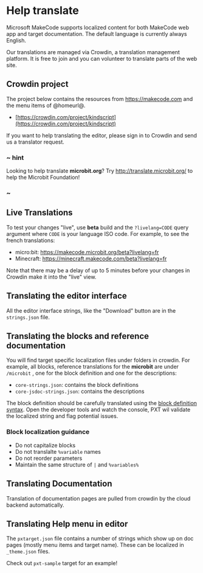 # Help translate

Microsoft MakeCode supports localized content for both MakeCode web app and target documentation.
The default language is currently always English.

Our translations are managed via Crowdin, a translation management platform. It is free to join
and you can volunteer to translate parts of the web site.

## Crowdin project

The project below contains the resources from https://makecode.com and the menu items of @homeurl@.

* [https://crowdin.com/project/kindscript](https://crowdin.com/project/kindscript)

If you want to help translating the editor, please sign in to Crowdin and send us a translator request.

### ~ hint

Looking to help translate **microbit.org**? Try http://translate.microbit.org/ to help the Microbit Foundation!

### ~

## Live Translations

To test your changes "live", use **beta** build and the ``?livelang=CODE`` query argument where ``CODE`` is your language ISO code. For example, to see the french translations:

* micro:bit: https://makecode.microbit.org/beta?livelang=fr
* Minecraft: https://minecraft.makecode.com/beta?livelang=fr

Note that there may be a delay of up to 5 minutes before your changes in Crowdin make it into the "live" view.

## Translating the editor interface

All the editor interface strings, like the "Download" button are in the ``strings.json`` file.

## Translating the blocks and reference documentation

You will find target specific localization files under folders in crowdin. For example, all blocks, reference translations for the **microbit** are under ``/microbit`` , one for the block definition and one for the descriptions:

* ``core-strings.json``: contains the block definitions
* ``core-jsdoc-strings.json``: contains the descriptions

The block definition should be carefully translated using the [block definition syntax](https://makecode.com/defining-blocks). 
Open the developer tools and watch the console, PXT wil validate the localized string and flag potential issues.

### Block localization guidance

* Do not capitalize blocks
* Do not translalte ``%variable`` names
* Do not reorder parameters
* Maintain the same structure of ``|`` and ``%variables%``

## Translating Documentation

Translation of documentation pages are pulled from crowdin by the cloud backend automatically.

## Translating Help menu in editor

The `pxtarget.json` file contains a number of strings which
show up on doc pages (mostly menu items and target name). These can
be localized in ``_theme.json`` files. 

Check out `pxt-sample` target for an example!
